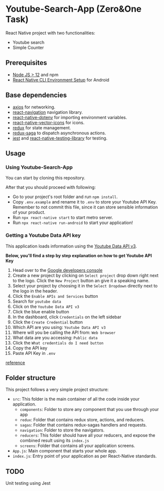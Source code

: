 Youtube-Search-App (Zero&One Task)
================================================
React Native project with two functionalities:
- Youtube search
- Simple Counter

## Prerequisites
- [Node JS > 12](https://nodejs.org/) and npm
- [React Native CLI Environment Setup](https://reactnative.dev/docs/environment-setup) for Android

## Base dependencies
- [axios](https://github.com/axios/axios) for networking.
- [react-navigation](https://reactnavigation.org/) navigation library.
- [react-native-dotenv](https://github.com/zetachang/react-native-dotenv) for importing environment variables.
- [react-native-vector-icons](https://github.com/oblador/react-native-vector-icons) for icons.
- [redux](https://redux.js.org/) for state management.
- [redux-saga](https://redux-saga.js.org/) to dispatch asynchronous actions.
- [jest](https://facebook.github.io/jest/) and [react-native-testing-library](https://callstack.github.io/react-native-testing-library/) for testing.

## Usage

### Using Youtube-Search-App

You can start by cloning this repository. 

After that you should proceed with following:
- Go to your project's root folder and run `npm install`.
- Copy `.env.example` and rename it to `.env` to store your Youtube API Key. Remember to not commit this file, since it can store sensible information of your product.
- Run  `npx react-native start` to start metro server.
- Run  `npx react-native run-android` to start your application!


### Getting a Youtube Data API key
This application loads information using the [Youtube Data API v3](https://developers.google.com/youtube/v3/docs/).

**Below, you'll find a step by step explanation on how to get Youtube API Key**

1. Head over to the [Google developers console](https://console.developers.google.com)
2. Create a new project by clicking on `Select project` drop down right next to the logo. Click the `New Project` button an give it a speaking name.
3. Select your project by choosing it in the `Select Dropdown` directly next to the logo in the header.
4. Click the `Enable APIs and Services` button
5. Search for `youtube data`
6. Click on the `Youtube Data API v3`
7. Click the blue enable button
8. In the dashboard, click `Credentials` on the left sidebar
9. Click the `Create Credential` button
10. Which API are you using: `Youtube Data API v3`
11. Where will you be calling the API from: `Web browser`
12. What data are you accessing: `Public data`
13. Click the `What credentials do I need button`
14. Copy the API key
15. Paste API Key in `.env` 

[reference](https://raw.githubusercontent.com/productioncoder/youtube-react/master/README.md)


## Folder structure
This project follows a very simple project structure:
- `src`: This folder is the main container of all the code inside your application.
  - `components`: Folder to store any component that you use through your app
  - `redux`: Folder that contains redux store, actions, and reducers.
  - `sagas`: Folder that contains redux-sagas handlers and requests.
  - `navigation`: Folder to store the navigators.
  - `reducers`: This folder should have all your reducers, and expose the combined result using its `index.js`
  - `screens`: Folder that contains all your application screens.
- `App.js`: Main component that starts your whole app.
- `index.js`: Entry point of your application as per React-Native standards.

## TODO
Unit testing using Jest



